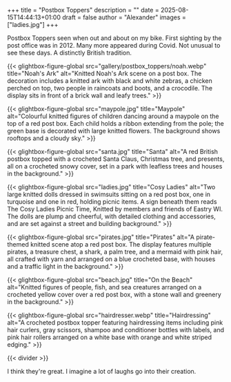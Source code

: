 +++
title = "Postbox Toppers"
description = ""
date = 2025-08-15T14:44:13+01:00
draft = false
author = "Alexander"
images = ["ladies.jpg"]
+++

Postbox Toppers seen when out and about on my bike. First sighting by the post office was in 2012. Many more appeared during Covid. Not unusual to see these days. A distinctly British tradition.

<div class="gallery-grid">
  {{< glightbox-figure-global 
      src="gallery/postbox_toppers/noah.webp" 
      title="Noah's Ark" 
      alt="Knitted Noah's Ark scene on a post box. The decoration includes a knitted ark with black and white zebras, a chicken perched on top, two people in raincoats and boots, and a crocodile. The display sits in front of a brick wall and leafy trees." 
      >}}
  

  {{< glightbox-figure-global
      src="maypole.jpg" 
      title="Maypole" 
      alt="Colourful knitted figures of children dancing around a maypole on the top of a red post box. Each child holds a ribbon extending from the pole; the green base is decorated with large knitted flowers. The background shows rooftops and a cloudy sky." 
      >}}

  {{< glightbox-figure-global
      src="santa.jpg" 
      title="Santa" 
      alt="A red British postbox topped with a crocheted Santa Claus, Christmas tree, and presents, all on a crocheted snowy cover, set in a park with leafless trees and houses in the background." 
      >}}

  {{< glightbox-figure-global
      src="ladies.jpg" 
      title="Cosy Ladies" 
      alt="Two large knitted dolls dressed in swimsuits sitting on a red post box, one in turquoise and one in red, holding picnic items. A sign beneath them reads The Cosy Ladies Picnic Time, Knitted by members and friends of Eastry WI. The dolls are plump and cheerful, with detailed clothing and accessories, and are set against a street and building background." 
      >}}

  {{< glightbox-figure-global
      src="pirates.jpg" 
      title="Pirates" 
      alt="A pirate-themed knitted scene atop a red post box. The display features multiple pirates, a treasure chest, a shark, a palm tree, and a mermaid with pink hair, all crafted with yarn and arranged on a blue crocheted base, with houses and a traffic light in the background." 
      >}}  

  {{< glightbox-figure-global
      src="beach.jpg" 
      title="On the Beach" 
      alt="Knitted figures of people, fish, and sea creatures arranged on a crocheted yellow cover over a red post box, with a stone wall and greenery in the background." 
      >}}

  {{< glightbox-figure-global
      src="hairdresser.webp" 
      title="Hairdressing" 
      alt="A crocheted postbox topper featuring hairdressing items including pink hair curlers, gray scissors, shampoo and conditioner bottles with labels, and pink hair rollers arranged on a white base with orange and white striped edging." 
      >}}
</div>

{{< divider >}}

I think they're great. I imagine a lot of laughs go into their creation. 
